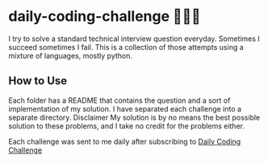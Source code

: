 # daily-coding-challenge 👨🏿‍💻
I try to solve a standard technical interview question everyday. Sometimes I succeed sometimes I fail. This is a collection of those attempts using a mixture of languages, mostly python. 

## How to Use
Each folder has a README that contains the question and a sort of implementation of my solution. I have separated each challenge into a separate directory.  Disclaimer My solution is by no means the best possible solution to these problems, and I take no credit for the problems either. 

Each challenge was sent to me daily after subscribing to [Daily Coding Challenge](https://www.dailycodingproblem.com/)

